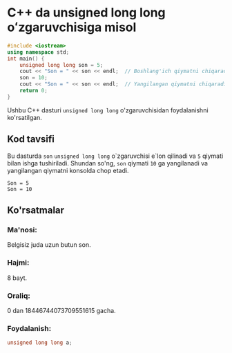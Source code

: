 # C++ da unsigned long long oʻzgaruvchisiga misol
```cpp
#include <iostream>
using namespace std;
int main() {
    unsigned long long son = 5;
    cout << "Son = " << son << endl;  // Boshlang'ich qiymatni chiqaradi
    son = 10;
    cout << "Son = " << son << endl;  // Yangilangan qiymatni chiqaradi
    return 0;
}
```
Ushbu C++ dasturi `unsigned long long` o'zgaruvchisidan foydalanishni ko'rsatilgan.
## Kod tavsifi
Bu dasturda `son` `unsigned long long` o\`zgaruvchisi e\`lon qilinadi va `5` qiymati bilan ishga tushiriladi.
Shundan so'ng, `son` qiymati `10` ga yangilanadi va yangilangan qiymatni konsolda chop etadi.
```console
Son = 5
Son = 10
```
## Ko'rsatmalar
### Ma'nosi:
Belgisiz juda uzun butun son.
### Hajmi:
8 bayt.
### Oraliq:
0 dan 18446744073709551615 gacha.
### Foydalanish:
```cpp
unsigned long long a;
```
